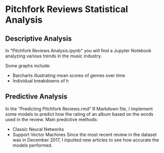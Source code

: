 # Pitchfork Reviews Statistical Analysis
## Descriptive Analysis
In "Pitchfork Reviews Analysis.ipynb" you will find a Jupyter Notebook analyzing various trends in the music industry.

Some graphs include:
* Barcharts illustrating mean scores of genres over time
* Individual breakdowns of h
## Predictive Analysis
In the "Predicting Pitchfork Reviews.rmd" R Markdown file, I implement some models to predict how the rating of an album based on the words used in the review.
Main predictive methods:
* Classic Neural Networks
* Support Vector Machines
Since the most recent review in the dataset was in December 2017, I inputted new articles to see how accurate the models performed.